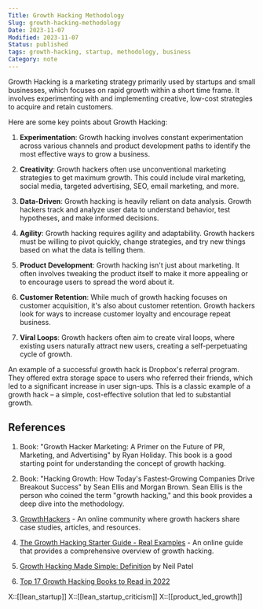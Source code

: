 ```yaml
---
Title: Growth Hacking Methodology
Slug: growth-hacking-methodology
Date: 2023-11-07
Modified: 2023-11-07
Status: published
tags: growth-hacking, startup, methodology, business 
Category: note
---
```


Growth Hacking is a marketing strategy primarily used by startups and small businesses, which focuses on rapid growth within a short time frame. It involves experimenting with and implementing creative, low-cost strategies to acquire and retain customers.

Here are some key points about Growth Hacking:

1. **Experimentation**: Growth hacking involves constant experimentation across various channels and product development paths to identify the most effective ways to grow a business.

2. **Creativity**: Growth hackers often use unconventional marketing strategies to get maximum growth. This could include viral marketing, social media, targeted advertising, SEO, email marketing, and more.

3. **Data-Driven**: Growth hacking is heavily reliant on data analysis. Growth hackers track and analyze user data to understand behavior, test hypotheses, and make informed decisions.

4. **Agility**: Growth hacking requires agility and adaptability. Growth hackers must be willing to pivot quickly, change strategies, and try new things based on what the data is telling them.

5. **Product Development**: Growth hacking isn't just about marketing. It often involves tweaking the product itself to make it more appealing or to encourage users to spread the word about it.

6. **Customer Retention**: While much of growth hacking focuses on customer acquisition, it's also about customer retention. Growth hackers look for ways to increase customer loyalty and encourage repeat business.

7. **Viral Loops**: Growth hackers often aim to create viral loops, where existing users naturally attract new users, creating a self-perpetuating cycle of growth.

An example of a successful growth hack is Dropbox's referral program. They offered extra storage space to users who referred their friends, which led to a significant increase in user sign-ups. This is a classic example of a growth hack – a simple, cost-effective solution that led to substantial growth.

## References
1. Book: "Growth Hacker Marketing: A Primer on the Future of PR, Marketing, and Advertising" by Ryan Holiday. This book is a good starting point for understanding the concept of growth hacking.
    
2. Book: "Hacking Growth: How Today's Fastest-Growing Companies Drive Breakout Success" by Sean Ellis and Morgan Brown. Sean Ellis is the person who coined the term "growth hacking," and this book provides a deep dive into the methodology.
    
3. [GrowthHackers](https://growthhackers.com/) - An online community where growth hackers share case studies, articles, and resources.
    
4. [The Growth Hacking Starter Guide - Real Examples](https://www.quicksprout.com/growth-hacking/) - An online guide that provides a comprehensive overview of growth hacking.
    
5. [Growth Hacking Made Simple: Definition](https://neilpatel.com/what-is-growth-hacking/) by Neil Patel
    
6. [Top 17 Growth Hacking Books to Read in 2022](https://growthrocks.com/blog/growth-hacking-books/)

X::[[lean_startup]]
X::[[lean_startup_criticism]]
X::[[product_led_growth]]